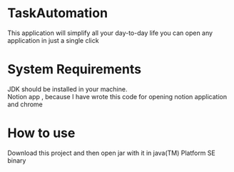 # TaskAutomation
This application will simplify all your day-to-day life you can open any application in just a single click 
# System Requirements
JDK should be installed in your machine.<br>
Notion app , because I have wrote this code for opening notion application and chrome

# How to use
Download this project and then open jar with it in java(TM) Platform SE binary 
